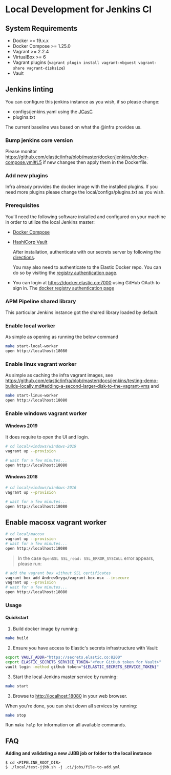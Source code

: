 # Local Development for Jenkins CI

## System Requirements

- Docker >= 19.x.x
- Docker Compose >= 1.25.0
- Vagrant >= 2.2.4
- VirtualBox >= 6
- Vagrant plugins (`vagrant plugin install vagrant-vbguest vagrant-share vagrant-disksize`)
- Vault

## Jenkins linting

You can configure this jenkins instance as you wish, if so please change:

* configs/jenkins.yaml using the [JCasC](https://jenkins.io/projects/jcasc/)
* plugins.txt

The current baseline was based on what the @infra provides us.

### Bump jenkins core version

Please monitor https://github.com/elastic/infra/blob/master/docker/jenkins/docker-compose.yml#L5 if new changes then apply them in the Dockerfile.


### Add new plugins

Infra already provides the docker image with the installed plugins. If you need more plugins please change the local/configs/plugins.txt as you wish.


### Prerequisites

You'll need the following software installed and configured on your machine in
order to utilize the local Jenkins master:

- [Docker Compose](https://docs.docker.com/compose/install/)

- [HashiCorp Vault](https://www.vaultproject.io/docs/install/)

  After installation, authenticate with our secrets server by following the
  [directions](https://github.com/elastic/infra/blob/master/docs/vault/README.md#github-auth).

  You may also need to authenticate to the Elastic Docker repo. You can do so by visiting
  the [registry authentication page](https://github.com/elastic/infra/blob/master/docs/vault/README.md#github-auth).

- You can login at https://docker.elastic.co:7000 using GitHub OAuth to sign in. The [docker registry authentication page](https://github.com/elastic/infra/blob/master/docs/container-registry/accessing-the-docker-registry.md)

### APM Pipeline shared library

This particular Jenkins instance got the shared library loaded by default.

### Enable local worker

As simple as opening as running the below command

```bash
make start-local-worker
open http://localhost:18080
```

### Enable linux vagrant worker

As simple as caching the infra vagrant images, see https://github.com/elastic/infra/blob/master/docs/jenkins/testing-demo-builds-locally.md#adding-a-second-larger-disk-to-the-vagrant-vms
and

```bash
make start-linux-worker
open http://localhost:18080
```

### Enable windows vagrant worker

#### Windows 2019

It does require to open the UI and login.

```bash
# cd local/windows/windows-2019
vagrant up --provision

# wait for a few minutes...
open http://localhost:18080
```

#### Windows 2016

```bash
# cd local/windows/windows-2016
vagrant up --provision

# wait for a few minutes...
open http://localhost:18080
```

## Enable macosx vagrant worker

```bash
# cd local/macosx
vagrant up --provision
# wait for a few minutes...
open http://localhost:18080
```

> In the case `OpenSSL SSL_read: SSL_ERROR_SYSCALL` error appears, please run:
```bash
# add the vagrant box without SSL certificates
vagrant box add AndrewDryga/vagrant-box-osx --insecure
vagrant up --provision
# wait for a few minutes...
open http://localhost:18080
```

### Usage

#### Quickstart

1. Build docker image by running:

```bash
make build
```

2. Ensure you have access to Elastic's secrets infrastructure with Vault:
```bash
export VAULT_ADDR="https://secrets.elastic.co:8200"
export ELASTIC_SECRETS_SERVICE_TOKEN="<Your GitHub token for Vault>"
vault login -method github token="${ELASTIC_SECRETS_SERVICE_TOKEN}"
```

3. Start the local Jenkins master service by running:

```bash
make start
```

3. Browse to <http://localhost:18080> in your web browser.

When you're done, you can shut down all services by running:

```bash
make stop
```

Run `make help` for information on all available commands.

## FAQ

**Adding and validating a new JJBB job or folder to the local instance**

```shell
$ cd <PIPELINE_ROOT_DIR>
$ ./local/test-jjbb.sh -j .ci/jobs/file-to-add.yml
```
